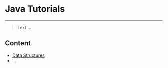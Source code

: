 # Java Tutorials

---

> Text ...

## Content

- [Data Structures](./data-structures/README.md)
- ...